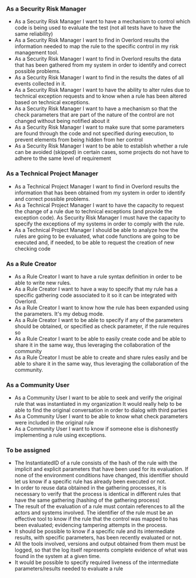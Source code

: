 ### As a Security Risk Manager

- As a Security Risk Manager I want to have a mechanism to control which code is being used to evaluate the test (not all tests have to have the same reliability)
- As a Security Risk Manager I want to find in Overlord results the information needed to map the rule to the specific control in my risk management tool.
- As a Security Risk Manager I want to find in Overlord results the data that has been gathered from my system in order to identify and correct possible problems.
- As a Security Risk Manager I want to find in the results the dates of all events collected in it.
- As a Security Risk Manager I want to have the ability to alter rules due to technical exception requests and to know when a rule has been altered based on technical exceptions.
- As a Security Risk Manager I want to have a mechanism so that the check parameters that are part of the nature of the control are not changed without being notified about it
- As a Security Risk Manager I want to make sure that some parameters are found through the code and not specified during execution, to prevent elements from being hidden from her control
- As a Security Risk Manager I want to be able to establish whether a rule can be avoided (skipped) in certain cases, some projects do not have to adhere to the same level of requirement

### As a Technical Project Manager

- As a Technical Project Manager I want to find in Overlord results the information that has been obtained from my system in order to identify and correct possible problems.
- As a Technical Project Manager I want to have the capacity to request the change of a rule due to technical exceptions (and provide the exception code). As Security Risk Manager I must have the capacity to specify the exceptions of my systems in order to comply with the rule.
- As a Technical Project Manager I should be able to analyze how the rules are going to be evaluated, what code functions are going to be executed and, if needed, to be able to request the creation of new checking code

### As a Rule Creator

- As a Rule Creator I want to have a rule syntax definition in order to be able to write new rules.
- As a Rule Creator I want to have a way to specify that my rule has a specific gathering code associated to it so it can be integrated with Overlord.
- As a Rule Creator I want to know how the rule has been expanded using the parameters. It's my debug mode.
- As a Rule Creator I want to be able to specify if any of the parameters should be obtained, or specified as check parameter, if the rule requires so
- As a Rule Creator I want to be able to easily create code and be able to share it in the same way, thus leveraging the collaboration of the community
- As a Rule Creator I must be able to create and share rules easily and be able to share it in the same way, thus leveraging the collaboration of the community.

### As a Community User

- As a Community User I want to be able to seek and verify the original rule that was instantiated in my organization
It would really help to be able to find the original conversation in order to dialog with third parties
- As a Community User I want to be able to know what  check parameters were included in the original rule 
- As a Community User I want to know if someone else is dishonestly implementing a rule using exceptions. 


### To be assigned

- The InstantiatedID  of a rule consists of the hash of the rule with the implicit and explicit parameters that have been used for its evaluation. If none of the environment conditions have changed, this identifier should let us know if a specific rule has already been executed or not.
- In order to reuse data obtained in the gathering processes, it is necessary to verify that the process is identical in different rules that have the same gathering (hashing of the gathering process) 
- The result of the evaluation of a rule must contain references to all the actors and systems involved. The identifier of the rule must be an effective tool to know if the rule that the control was mapped to has been evaluated; evidencing tampering attempts in the process. 
- It should be possible to know if a specific rule and its intermediate results, with specific parameters, has been recently evaluated or not. 
- All the tools involved, versions and output obtained from them must be logged, so that the log itself represents complete evidence of what was found in the system at a given time.
- It would be possible to specify required liveness of the intermediate parameters/results needed to evaluate a rule
